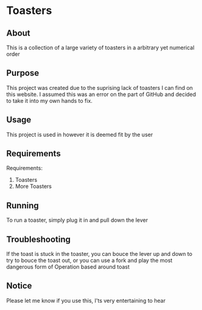 # Toasters

## About
This is a collection of a large variety of toasters in a arbitrary yet numerical order

## Purpose
This project was created due to the suprising lack of toasters I can find on this website. I assumed this was an error on the part of GitHub and decided to take it into my own hands to fix.

## Usage
This project is used in however it is deemed fit by the user

## Requirements
Requirements:
1. Toasters
2. More Toasters

## Running
To run a toaster, simply plug it in and pull down the lever

## Troubleshooting
If the toast is stuck in the toaster, you can bouce the lever up and down to try to bouce the toast out, or you can use a fork and play the most dangerous form of Operation based around toast

## Notice
Please let me know if you use this, I'ts very entertaining to hear
